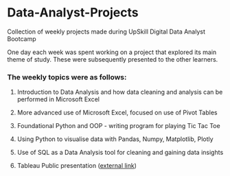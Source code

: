 # Data-Analyst-Projects
Collection of weekly projects made during UpSkill Digital Data Analyst Bootcamp

One day each week was spent working on a project that explored its main theme of study. These were subsequently presented to the other learners.


### The weekly topics were as follows:

  1. Introduction to Data Analysis and how data cleaning and analysis can be performed in Microsoft Excel
  
  2. More advanced use of Microsoft Excel, focused on use of Pivot Tables
  
  3. Foundational Python and OOP - writing program for playing Tic Tac Toe
  
  4. Using Python to visualise data with Pandas, Numpy, Matplotlib, Plotly
  
  5. Use of SQL as a Data Analysis tool for cleaning and gaining data insights
  
  6. Tableau Public presentation ([external link](https://public.tableau.com/app/profile/erysca/viz/CaliforniaWastewaterViolations/CaliforniaWastewaterViolations))
